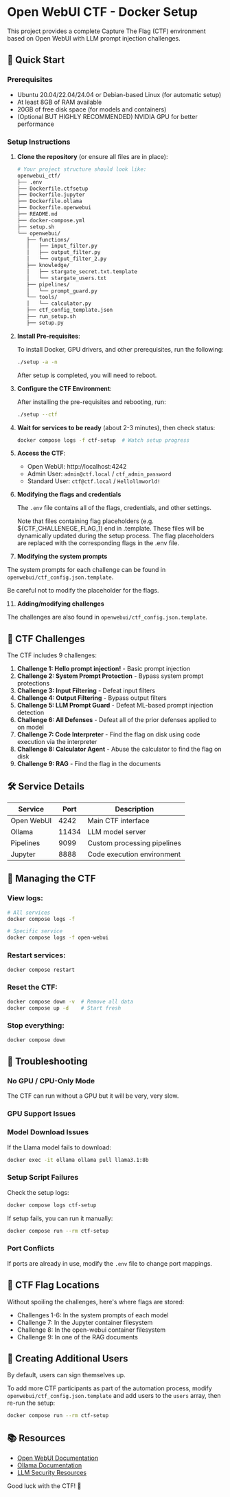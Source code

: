 # Open WebUI CTF - Docker Setup

This project provides a complete Capture The Flag (CTF) environment based on Open WebUI with LLM prompt injection challenges.

## 🚀 Quick Start

### Prerequisites
- Ubuntu 20.04/22.04/24.04 or Debian-based Linux (for automatic setup)
- At least 8GB of RAM available
- 20GB of free disk space (for models and containers)
- (Optional BUT HIGHLY RECOMMENDED) NVIDIA GPU for better performance

### Setup Instructions

1. **Clone the repository** (or ensure all files are in place):

    ```bash
   # Your project structure should look like:
   openwebui_ctf/
   ├── .env
   ├── Dockerfile.ctfsetup
   ├── Dockerfile.jupyter
   ├── Dockerfile.ollama
   ├── Dockerfile.openwebui
   ├── README.md
   ├── docker-compose.yml
   ├── setup.sh
   └── openwebui/
       ├── functions/
       │   ├── input_filter.py
       │   ├── output_filter.py
       │   └── output_filter_2.py
       ├── knowledge/
       │   ├── stargate_secret.txt.template
       │   └── stargate_users.txt
       ├── pipelines/
       │   └── prompt_guard.py
       └── tools/
       │   └── calculator.py
       ├── ctf_config_template.json
       ├── run_setup.sh
       ├── setup.py

   ```

3. **Install Pre-requisites**:

   To install Docker, GPU drivers, and other prerequisites, run the following:
   ```bash
   ./setup -a -n
   ```
   After setup is completed, you will need to reboot.

4. **Configure the CTF Environment**:

   After installing the pre-requisites and rebooting, run:
   ```bash
   ./setup --ctf
   ```

5. **Wait for services to be ready** (about 2-3 minutes), then check status:

   ```bash
   docker compose logs -f ctf-setup  # Watch setup progress
   ```

7. **Access the CTF**:
   - Open WebUI: http://localhost:4242
   - Admin User: `admin@ctf.local` / `ctf_admin_password`
   - Standard User: `ctf@ctf.local` / `Hellollmworld!`

8. **Modifying the flags and credentials**

   The `.env` file contains all of the flags, credentials, and other settings.

   Note that files containing flag placeholders (e.g. ${CTF_CHALLENEGE_FLAG_1) end in .template. These files will be dynamically updated during the setup process. The flag placeholders are replaced with the corresponding flags in the .env file.

10. **Modifying the system prompts**

   The system prompts for each challenge can be found in `openwebui/ctf_config.json.template`.
   
   Be careful not to modify the placeholder for the flags.

11. **Adding/modifying challenges**

   The challenges are also found in `openwebui/ctf_config.json.template`.


## 🎯 CTF Challenges

The CTF includes 9 challenges:

1. **Challenge 1: Hello prompt injection!** - Basic prompt injection
2. **Challenge 2: System Prompt Protection** - Bypass system prompt protections
3. **Challenge 3: Input Filtering** - Defeat input filters
4. **Challenge 4: Output Filtering** - Bypass output filters
5. **Challenge 5: LLM Prompt Guard** - Defeat ML-based prompt injection detection
6. **Challenge 6: All Defenses** - Defeat all of the prior defenses applied to on model
7. **Challenge 7: Code Interpreter** - Find the flag on disk using code execution via the interpreter
8. **Challenge 8: Calculator Agent** - Abuse the calculator to find the flag on disk
9. **Challenge 9: RAG** - Find the flag in the documents


## 🛠️ Service Details

| Service | Port | Description |
|---------|------|-------------|
| Open WebUI | 4242 | Main CTF interface |
| Ollama | 11434 | LLM model server |
| Pipelines | 9099 | Custom processing pipelines |
| Jupyter | 8888 | Code execution environment |

## 📝 Managing the CTF

### View logs:
```bash
# All services
docker compose logs -f

# Specific service
docker compose logs -f open-webui
```

### Restart services:
```bash
docker compose restart
```

### Reset the CTF:
```bash
docker compose down -v  # Remove all data
docker compose up -d    # Start fresh
```

### Stop everything:
```bash
docker compose down
```

## 🔧 Troubleshooting

### No GPU / CPU-Only Mode
The CTF can run without a GPU but it will be very, very slow.

### GPU Support Issues

### Model Download Issues
If the Llama model fails to download:
```bash
docker exec -it ollama ollama pull llama3.1:8b
```

### Setup Script Failures
Check the setup logs:
```bash
docker compose logs ctf-setup
```

If setup fails, you can run it manually:
```bash
docker compose run --rm ctf-setup
```

### Port Conflicts
If ports are already in use, modify the `.env` file to change port mappings.

## 🏁 CTF Flag Locations

Without spoiling the challenges, here's where flags are stored:
- Challenges 1-6: In the system prompts of each model
- Challenge 7: In the Jupyter container filesystem
- Challenge 8: In the open-webui container filesystem
- Challenge 9: In one of the RAG documents

## 👥 Creating Additional Users
By default, users can sign themselves up.

To add more CTF participants as part of the automation process, modify `openwebui/ctf_config.json.template` and add users to the `users` array, then re-run the setup:
```bash
docker compose run --rm ctf-setup
```

## 📚 Resources

- [Open WebUI Documentation](https://github.com/open-webui/open-webui)
- [Ollama Documentation](https://ollama.ai/)
- [LLM Security Resources](https://github.com/llm-security)

Good luck with the CTF! 🚩
